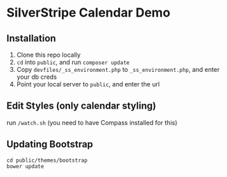 # SilverStripe Calendar Demo

## Installation

1. Clone this repo locally
2. `cd` into `public`, and run `composer update`
3. Copy `devfiles/_ss_environment.php` to `_ss_environment.php`, and enter your db creds
4. Point your local server to `public`, and enter the url


## Edit Styles (only calendar styling)

run `/watch.sh` (you need to have Compass installed for this)


## Updating Bootstrap

	cd public/themes/bootstrap
	bower update


